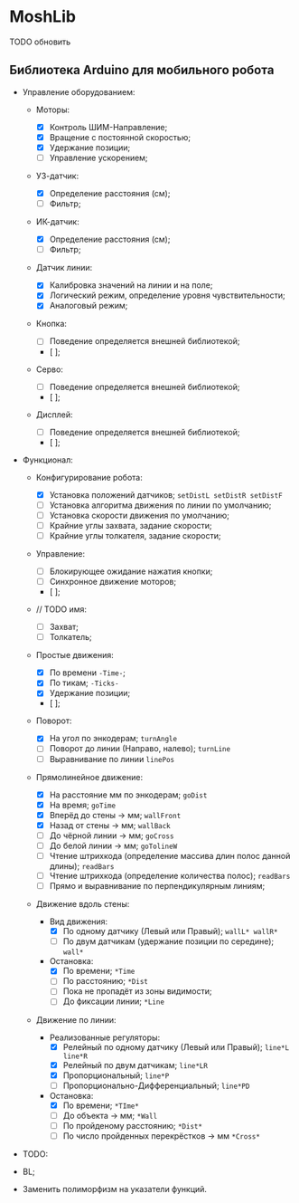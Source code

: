 # MoshLib

TODO обновить

## Библиотека Arduino для мобильного робота

* Управление оборудованием:
  * Моторы:
    * [x] Контроль ШИМ-Направление;
    * [x] Вращение с постоянной скоростью;
    * [x] Удержание позиции;
    * [ ] Управление ускорением;

  * УЗ-датчик:
    * [x] Определение расстояния (см);
    * [ ] Фильтр;

  * ИК-датчик:
    * [x] Определение расстояния (см);
    * [ ] Фильтр;

  * Датчик линии:
    * [x] Калибровка значений на линии и на поле;
    * [x] Логический режим, определение уровня чувствительности;
    * [x] Аналоговый режим;

  * Кнопка:
    * [ ] Поведение определяется внешней библиотекой;
    * [ ];

  * Серво:
    * [ ] Поведение определяется внешней библиотекой;
    * [ ];

  * Дисплей:
    * [ ] Поведение определяется внешней библиотекой;
    * [ ];

* Функционал:
  * Конфигурирование робота:
    * [x] Установка положений датчиков; `setDistL setDistR setDistF`
    * [ ] Установка алгоритма движения по линии по умолчанию;
    * [ ] Установка скорости движения по умолчанию;
    * [ ] Крайние углы захвата, задание скорости;
    * [ ] Крайние углы толкателя, задание скорости;

  * Управление:
    * [ ] Блокирующее ожидание нажатия кнопки;
    * [ ] Синхронное движение моторов;
    * [ ];

  * // TODO имя:
    * [ ] Захват;
    * [ ] Толкатель;

  * Простые движения:
    * [x] По времени `-Time-`;
    * [x] По тикам; `-Ticks-`
    * [x] Удержание позиции;
    * [ ];

  * Поворот:
    * [x] На угол по энкодерам; `turnAngle`
    * [ ] Поворот до линии (Направо, налево); `turnLine`
    * [ ] Выравнивание по линии `linePos`
  
  * Прямолинейное движение:
    * [x] На расстояние мм по энкодерам; `goDist`
    * [x] На время; `goTime`
    * [x] Вперёд до стены -> мм; `wallFront`
    * [x] Назад от стены -> мм; `wallBack`
    * [ ] До чёрной линии -> мм; `goCross`
    * [ ] До белой линии -> мм; `goTolineW`
    * [ ] Чтение штрихкода (определение массива длин полос данной длины); `readBars`
    * [ ] Чтение штрихкода (определение количества полос); `readBars`
    * [ ] Прямо и выравнивание по перпендикулярным линиям;
  
  * Движение вдоль стены:
    * Вид движения:
      * [x] По одному датчику (Левый или Правый); `wallL* wallR*`
      * [ ] По двум датчикам (удержание позиции по середине); `wall*`

    * Остановка:
      * [x] По времени; `*Time`
      * [ ] По расстоянию; `*Dist`
      * [ ] Пока не пропадёт из зоны видимости;
      * [ ] До фиксации линии; `*Line`
  
  * Движение по линии:
    * Реализованные регуляторы:
      * [x] Релейный по одному датчику (Левый или Правый); `line*L line*R`
      * [x] Релейный по двум датчикам; `line*LR`
      * [x] Пропорциональный; `line*P`
      * [ ] Пропорционально-Дифференциальный; `line*PD`

    * Остановка:
      * [x] По времени; `*TIme*`
      * [ ] До объекта -> мм; `*Wall`
      * [ ] По пройденому расстоянию; `*Dist*`
      * [ ] По число пройденных перекрёстков -> мм `*Cross*`

* TODO:

* BL;

* Заменить полиморфизм на указатели функций.
